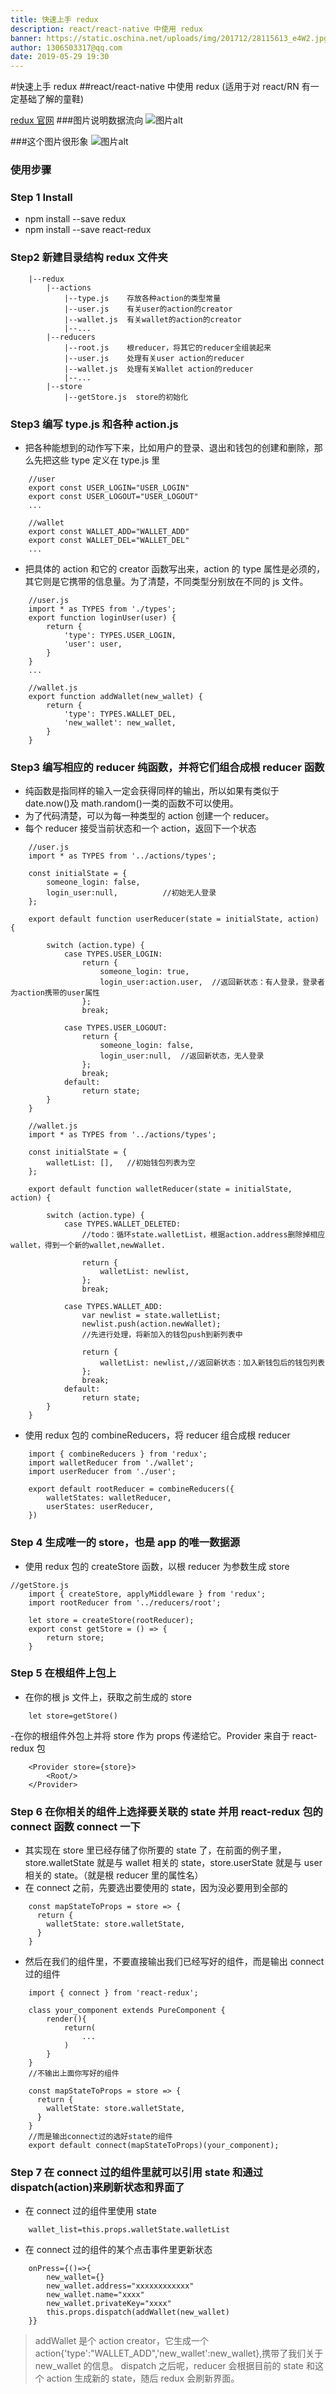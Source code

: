 ```yaml
---
title: 快速上手 redux
description: react/react-native 中使用 redux
banner: https://static.oschina.net/uploads/img/201712/28115613_e4W2.jpg
author: 1306503317@qq.com
date: 2019-05-29 19:30
---
```


#快速上手 redux
##react/react-native 中使用 redux
(适用于对 react/RN 有一定基础了解的童鞋)

[redux 官网](https://www.redux.org.cn) ###图片说明数据流向
![图片alt](https://static.oschina.net/uploads/img/201712/28115514_j1VV.jpg)

###这个图片很形象
![图片alt](https://static.oschina.net/uploads/img/201712/28115613_e4W2.jpg)

### 使用步骤

### Step 1 Install

- npm install --save redux
- npm install --save react-redux

### Step2 新建目录结构 redux 文件夹

```
    |--redux
        |--actions
            |--type.js    存放各种action的类型常量
            |--user.js    有关user的action的creator
            |--wallet.js  有关wallet的action的creator
            |--...
        |--reducers
            |--root.js    根reducer，将其它的reducer全组装起来
            |--user.js    处理有关user action的reducer
            |--wallet.js  处理有关Wallet action的reducer
            |--...
        |--store
            |--getStore.js  store的初始化

```

### Step3 编写 type.js 和各种 action.js

- 把各种能想到的动作写下来，比如用户的登录、退出和钱包的创建和删除，那么先把这些 type 定义在 type.js 里

```
    //user
    export const USER_LOGIN="USER_LOGIN"
    export const USER_LOGOUT="USER_LOGOUT"
    ...

    //wallet
    export const WALLET_ADD="WALLET_ADD"
    export const WALLET_DEL="WALLET_DEL"
    ...
```

- 把具体的 action 和它的 creator 函数写出来，action 的 type 属性是必须的，其它则是它携带的信息量。为了清楚，不同类型分别放在不同的 js 文件。

```
    //user.js
    import * as TYPES from './types';
    export function loginUser(user) {
    	return {
    		'type': TYPES.USER_LOGIN,
    		'user': user,
    	}
    }
    ...

    //wallet.js
    export function addWallet(new_wallet) {
    	return {
    		'type': TYPES.WALLET_DEL,
    		'new_wallet': new_wallet,
    	}
    }

```

### Step3 编写相应的 reducer 纯函数，并将它们组合成根 reducer 函数

- 纯函数是指同样的输入一定会获得同样的输出，所以如果有类似于 date.now()及 math.random()一类的函数不可以使用。
- 为了代码清楚，可以为每一种类型的 action 创建一个 reducer。
- 每个 reducer 接受当前状态和一个 action，返回下一个状态

```
    //user.js
    import * as TYPES from '../actions/types';

    const initialState = {
    	someone_login: false,
    	login_user:null,          //初始无人登录
    };

    export default function userReducer(state = initialState, action) {

    	switch (action.type) {
    		case TYPES.USER_LOGIN:
    			return {
    				someone_login: true,
    	            login_user:action.user,  //返回新状态：有人登录，登录者为action携带的user属性
    			};
    			break;

    		case TYPES.USER_LOGOUT:
    			return {
    				someone_login: false,
    	            login_user:null,  //返回新状态，无人登录
    			};
    			break;
    		default:
    			return state;
    	}
    }

    //wallet.js
    import * as TYPES from '../actions/types';

    const initialState = {
    	walletList: [],   //初始钱包列表为空
    };

    export default function walletReducer(state = initialState, action) {

    	switch (action.type) {
    		case TYPES.WALLET_DELETED:
    		    //todo：循环state.walletList，根据action.address删除掉相应wallet，得到一个新的wallet,newWallet.

    			return {
    				walletList: newlist,
    			};
    			break;

    		case TYPES.WALLET_ADD:
    			var newlist = state.walletList;
    			newlist.push(action.newWallet);
    			//先进行处理，将新加入的钱包push到新列表中

    			return {
    				walletList: newlist,//返回新状态：加入新钱包后的钱包列表
    			};
    			break;
    		default:
    			return state;
    	}
    }

```

- 使用 redux 包的 combineReducers，将 reducer 组合成根 reducer

```
    import { combineReducers } from 'redux';
    import walletReducer from './wallet';
    import userReducer from './user';

    export default rootReducer = combineReducers({
        walletStates: walletReducer,
        userStates: userReducer,
    })
```

### Step 4 生成唯一的 store，也是 app 的唯一数据源

- 使用 redux 包的 createStore 函数，以根 reducer 为参数生成 store

```
//getStore.js
    import { createStore, applyMiddleware } from 'redux';
    import rootReducer from '../reducers/root';

    let store = createStore(rootReducer);
    export const getStore = () => {
        return store;
    }
```

### Step 5 在根组件上包上<Provider store={store}></Provider>

- 在你的根 js 文件上，获取之前生成的 store

```
    let store=getStore()
```

-在你的根组件<Root/>外包上<Provider>并将 store 作为 props 传递给它。Provider 来自于 react-redux 包

```
    <Provider store={store}>
        <Root/>
    </Provider>
```

### Step 6 在你相关的组件上选择要关联的 state 并用 react-redux 包的 connect 函数 connect 一下

- 其实现在 store 里已经存储了你所要的 state 了，在前面的例子里，store.walletState 就是与 wallet 相关的 state，store.userState 就是与 user 相关的 state。（就是根 reducer 里的属性名）
- 在 connect 之前，先要选出要使用的 state，因为没必要用到全部的

```
    const mapStateToProps = store => {
      return {
        walletState: store.walletState,
      }
    }
```

- 然后在我们的组件里，不要直接输出我们已经写好的组件，而是输出 connect 过的组件

```
    import { connect } from 'react-redux';

    class your_component extends PureComponent {
        render(){
            return(
                ...
            )
        }
    }
    //不输出上面你写好的组件

    const mapStateToProps = store => {
      return {
        walletState: store.walletState,
      }
    }
    //而是输出connect过的选好state的组件
    export default connect(mapStateToProps)(your_component);

```

### Step 7 在 connect 过的组件里就可以引用 state 和通过 dispatch(action)来刷新状态和界面了

- 在 connect 过的组件里使用 state

```
    wallet_list=this.props.walletState.walletList
```

- 在 connect 过的组件的某个点击事件里更新状态

```
    onPress={()=>{
        new_wallet={}
        new_wallet.address="xxxxxxxxxxxx"
        new_wallet.name="xxxx"
        new_wallet.privateKey="xxxx"
        this.props.dispatch(addWallet(new_wallet)
    }}
```

> addWallet 是个 action creator，它生成一个 action{'type':"WALLET_ADD",'new_wallet':new_wallet},携带了我们关于 new_wallet 的信息。
> dispatch 之后呢，reducer 会根据目前的 state 和这个 action 生成新的 state，随后 redux 会刷新界面。
